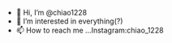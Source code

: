 - 👋 Hi, I’m @chiao1228
- 👀 I’m interested in everything(?)
- 📫 How to reach me ...Instagram:chiao_1228

<!---
chiao1228/chiao1228 is a ✨ special ✨ repository because its `README.md` (this file) appears on your GitHub profile.
You can click the Preview link to take a look at your changes.
--->
